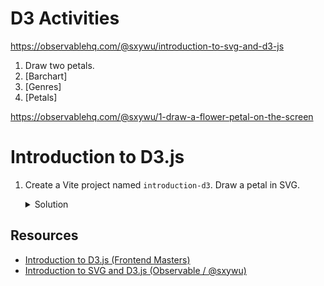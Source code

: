 # D3 Activities

https://observablehq.com/@sxywu/introduction-to-svg-and-d3-js

1. Draw two petals.
2. [Barchart]
3. [Genres]
4. [Petals]

https://observablehq.com/@sxywu/1-draw-a-flower-petal-on-the-screen

# Introduction to D3.js

1. Create a Vite project named `introduction-d3`. Draw a petal in SVG.
   <details>
     <summary>Solution</summary>

   ```bash
   npm create vite@latest
   ```

   </details>

## Resources

* [Introduction to D3.js (Frontend Masters)](https://frontendmasters.com/courses/d3/)
* [Introduction to SVG and D3.js (Observable / @sxywu)](https://observablehq.com/@sxywu/introduction-to-svg-and-d3-js)
